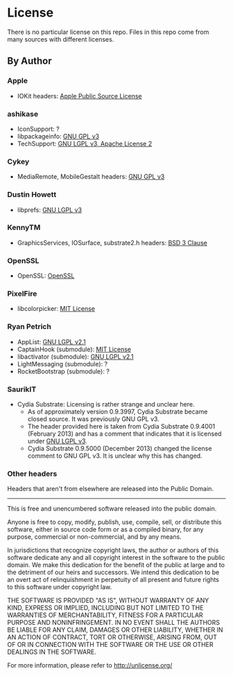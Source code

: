 # License
There is no particular license on this repo. Files in this repo come from many sources with different licenses.

## By Author
### Apple
* IOKit headers: [Apple Public Source License](https://opensource.apple.com/license/apsl/)

### ashikase
* IconSupport: ?
* libpackageinfo: [GNU GPL v3](https://github.com/ashikase/libpackageinfo/blob/master/LICENSE)
* TechSupport: [GNU LGPL v3, Apache License 2](https://github.com/ashikase/TechSupport/blob/master/LICENSE)

### Cykey
* MediaRemote, MobileGestalt headers: [GNU GPL v3](https://github.com/Cykey/ios-reversed-headers/blob/master/LICENSE.txt)

### Dustin Howett
* libprefs: [GNU LGPL v3](https://github.com/DHowett/preferenceloader/blob/master/LICENSE)

### KennyTM
* GraphicsServices, IOSurface, substrate2.h headers: [BSD 3 Clause](http://opensource.org/licenses/BSD-3-Clause)

### OpenSSL
* OpenSSL: [OpenSSL](https://www.openssl.org/source/license.html)

### PixelFire
* libcolorpicker: [MIT License](http://git.pixelfiredev.com/pixelfire/libcolorpicker/blob/master/LICENSE.md)

### Ryan Petrich
* AppList: [GNU LGPL v2.1](https://github.com/rpetrich/AppList/blob/master/LICENSE)
* CaptainHook (submodule): [MIT License](http://mit-license.org/)
* libactivator (submodule): [GNU LGPL v2.1](https://www.gnu.org/licenses/old-licenses/lgpl-2.1.html)
* LightMessaging (submodule): ?
* RocketBootstrap (submodule): ?

### SaurikIT
* Cydia Substrate: Licensing is rather strange and unclear here.
    * As of approximately version 0.9.3997, Cydia Substrate became closed source. It was previously GNU GPL v3.
    * The header provided here is taken from Cydia Substrate 0.9.4001 (February 2013) and has a comment that indicates that it is licensed under [GNU LGPL v3](substrate.h).
    * Cydia Substrate 0.9.5000 (December 2013) changed the license comment to GNU GPL v3. It is unclear why this has changed.

### Other headers
Headers that aren't from elsewhere are released into the Public Domain.

---

This is free and unencumbered software released into the public domain.

Anyone is free to copy, modify, publish, use, compile, sell, or
distribute this software, either in source code form or as a compiled
binary, for any purpose, commercial or non-commercial, and by any
means.

In jurisdictions that recognize copyright laws, the author or authors
of this software dedicate any and all copyright interest in the
software to the public domain. We make this dedication for the benefit
of the public at large and to the detriment of our heirs and
successors. We intend this dedication to be an overt act of
relinquishment in perpetuity of all present and future rights to this
software under copyright law.

THE SOFTWARE IS PROVIDED "AS IS", WITHOUT WARRANTY OF ANY KIND,
EXPRESS OR IMPLIED, INCLUDING BUT NOT LIMITED TO THE WARRANTIES OF
MERCHANTABILITY, FITNESS FOR A PARTICULAR PURPOSE AND NONINFRINGEMENT.
IN NO EVENT SHALL THE AUTHORS BE LIABLE FOR ANY CLAIM, DAMAGES OR
OTHER LIABILITY, WHETHER IN AN ACTION OF CONTRACT, TORT OR OTHERWISE,
ARISING FROM, OUT OF OR IN CONNECTION WITH THE SOFTWARE OR THE USE OR
OTHER DEALINGS IN THE SOFTWARE.

For more information, please refer to <http://unlicense.org/>
